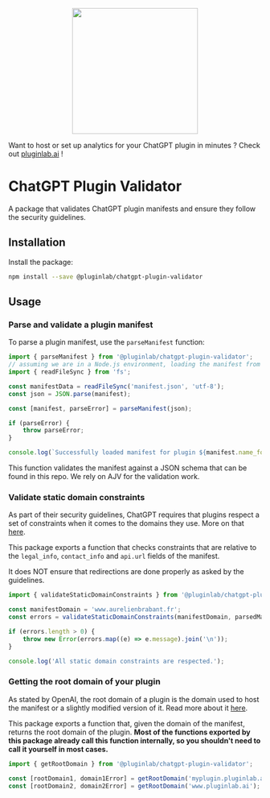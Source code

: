 <p align="center">
<a href="https://www.pluginlab.ai">
  <img width="250" height="250" src="https://uploads-ssl.webflow.com/6446ea87f99b6dc7c2e8c9cb/64470266b86f5166fd19a752_white-logo.svg">
  </a>
</p>

Want to host or set up analytics for your ChatGPT plugin in minutes ? Check out [pluginlab.ai](https://www.pluginlab.ai) !


# ChatGPT Plugin Validator

A package that validates ChatGPT plugin manifests and ensure they follow the security guidelines.

## Installation

Install the package:

```bash
npm install --save @pluginlab/chatgpt-plugin-validator
```

## Usage

### Parse and validate a plugin manifest

To parse a plugin manifest, use the `parseManifest` function:

```ts
import { parseManifest } from '@pluginlab/chatgpt-plugin-validator';
// assuming we are in a Node.js environment, loading the manifest from a file
import { readFileSync } from 'fs';

const manifestData = readFileSync('manifest.json', 'utf-8');
const json = JSON.parse(manifest);

const [manifest, parseError] = parseManifest(json);

if (parseError) {
    throw parseError;
}

console.log(`Successfully loaded manifest for plugin ${manifest.name_for_human}.`);
```

This function validates the manifest against a JSON schema that can be found in this repo.
We rely on AJV for the validation work.

### Validate static domain constraints

As part of their security guidelines, ChatGPT requires that plugins respect a set of constraints when it comes to the domains they use.
More on that [here](https://platform.openai.com/docs/plugins/production/domain-verification-and-security).

This package exports a function that checks constraints that are relative to the `legal_info`, `contact_info` and `api.url` fields of the manifest.

It does NOT ensure that redirections are done properly as asked by the guidelines.

```ts
import { validateStaticDomainConstraints } from '@pluginlab/chatgpt-plugin-validator';

const manifestDomain = 'www.aurelienbrabant.fr';
const errors = validateStaticDomainConstraints(manifestDomain, parsedManifest);

if (errors.length > 0) {
    throw new Error(errors.map((e) => e.message).join('\n'));
}

console.log('All static domain constraints are respected.');
```

### Getting the root domain of your plugin

As stated by OpenAI, the root domain of a plugin is the domain used to host the manifest or a slightly modified version of it.
Read more about it [here](https://platform.openai.com/docs/plugins/production/defining-the-plugin-s-root-domain).

This package exports a function that, given the domain of the manifest, returns the root domain of the plugin.
**Most of the functions exported by this package already call this function internally, so you shouldn't need to call it yourself in most cases.**

```ts
import { getRootDomain } from '@pluginlab/chatgpt-plugin-validator';

const [rootDomain1, domain1Error] = getRootDomain('myplugin.pluginlab.ai'); // rootDomain1 should be 'myplugin.pluginlab.ai'
const [rootDomain2, domain2Error] = getRootDomain('www.pluginlab.ai'); // rootDomain2 should be 'pluginlab.ai'
```